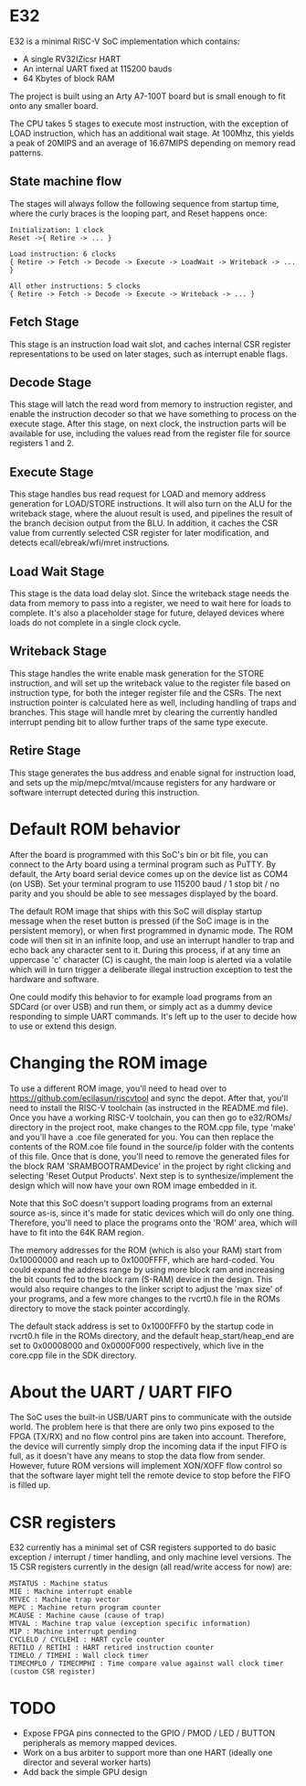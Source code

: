 # E32

E32 is a minimal RISC-V SoC implementation which contains:
- A single RV32IZicsr HART
- An internal UART fixed at 115200 bauds
- 64 Kbytes of block RAM

The project is built using an Arty A7-100T board but is small enough to fit onto any smaller board.

The CPU takes 5 stages to execute most instruction, with the exception of LOAD instruction, which has an additional wait stage. At 100Mhz, this yields a peak of 20MIPS and an average of 16.67MIPS depending on memory read patterns.

## State machine flow
The stages will always follow the following sequence from startup time, where the curly braces is the looping part, and Reset happens once:

```
Initialization: 1 clock
Reset ->{ Retire -> ... }

Load instruction: 6 clocks
{ Retire -> Fetch -> Decode -> Execute -> LoadWait -> Writeback -> ... }

All other instructions: 5 clocks
{ Retire -> Fetch -> Decode -> Execute -> Writeback -> ... }
```

## Fetch Stage
This stage is an instruction load wait slot, and caches internal CSR register representations to be used on later stages, such as interrupt enable flags.

## Decode Stage
This stage will latch the read word from memory to instruction register, and enable the instruction decoder so that we have something to process on the execute stage. After this stage, on next clock, the instruction parts will be available for use, including the values read from the register file for source registers 1 and 2.

## Execute Stage
This stage handles bus read request for LOAD and memory address generation for LOAD/STORE instructions. It will also turn on the ALU for the writeback stage, where the aluout result is used, and pipelines the result of the branch decision output from the BLU. In addition, it caches the CSR value from currently selected CSR register for later modification, and detects ecall/ebreak/wfi/mret instructions.

## Load Wait Stage
This stage is the data load delay slot. Since the writeback stage needs the data from memory to pass into a register, we need to wait here for loads to complete. It's also a placeholder stage for future, delayed devices where loads do not complete in a single clock cycle.

## Writeback Stage
This stage handles the write enable mask generation for the STORE instruction, and will set up the writeback value to the register file based on instruction type, for both the integer register file and the CSRs. The next instruction pointer is calculated here as well, including handling of traps and branches. This stage will handle mret by clearing the currently handled interrupt pending bit to allow further traps of the same type execute.

## Retire Stage
This stage generates the bus address and enable signal for instruction load, and sets up the mip/mepc/mtval/mcause registers for any hardware or software interrupt detected during this instruction.

# Default ROM behavior

After the board is programmed with this SoC's bin or bit file, you can connect to the Arty board using a terminal program such as PuTTY. By default, the Arty board serial device comes up on the device list as COM4 (on USB). Set your terminal program to use 115200 baud / 1 stop bit / no parity and you should be able to see messages displayed by the board.

The default ROM image that ships with this SoC will display startup message when the reset button is pressed (if the SoC image is in the persistent memory), or when first programmed in dynamic mode. The ROM code will then sit in an infinite loop, and use an interrupt handler to trap and echo back any character sent to it. During this process, if at any time an uppercase 'c' character (C) is caught, the main loop is alerted via a volatile which will in turn trigger a deliberate illegal instruction exception to test the hardware and software.

One could modify this behavior to for example load programs from an SDCard (or over USB) and run them, or simply act as a dummy device responding to simple UART commands. It's left up to the user to decide how to use or extend this design.

# Changing the ROM image

To use a different ROM image, you'll need to head over to https://github.com/ecilasun/riscvtool and sync the depot.
After that, you'll need to install the RISC-V toolchain (as instructed in the README.md file).
Once you have a working RISC-V toolchain, you can then go to e32/ROMs/ directory in the project root, make changes to the ROM.cpp file, type 'make' and you'll have a .coe file generated for you. You can then replace the contents of the ROM.coe file found in the source/ip folder with the contents of this file. Once that is done, you'll need to remove the generated files for the block RAM 'SRAMBOOTRAMDevice' in the project by right clicking and selecting 'Reset Output Products'. Next step is to synthesize/implement the design which will now have your own ROM image embedded in it.

Note that this SoC doesn't support loading programs from an external source as-is, since it's made for static devices which will do only one thing. Therefore, you'll need to place the programs onto the 'ROM' area, which will have to fit into the 64K RAM region.

The memory addresses for the ROM (which is also your RAM) start from 0x10000000 and reach up to 0x1000FFFF, which are hard-coded. You could expand the address range by using more block ram and increasing the bit counts fed to the block ram (S-RAM) device in the design. This would also require changes to the linker script to adjust the 'max size' of your programs, and a few more changes to the rvcrt0.h file in the ROMs directory to move the stack pointer accordingly.

The default stack address is set to 0x1000FFF0 by the startup code in rvcrt0.h file in the ROMs directory, and the default heap_start/heap_end are set to 0x00008000 and 0x0000F000 respectively, which live in the core.cpp file in the SDK directory.

# About the UART / UART FIFO

The SoC uses the built-in USB/UART pins to communicate with the outside world. The problem here is that there are only two pins exposed to the FPGA (TX/RX) and no flow control pins are taken into account. Therefore, the device will currently simply drop the incoming data if the input FIFO is full, as it doesn't have any means to stop the data flow from sender. However, future ROM versions will implement XON/XOFF flow control so that the software layer might tell the remote device to stop before the FIFO is filled up.

# CSR registers

E32 currently has a minimal set of CSR registers supported to do basic exception / interrupt / timer handling, and only machine level versions.
The 15 CSR registers currently in the design (all read/write access for now) are:

```
MSTATUS : Machine status
MIE : Machine interrupt enable
MTVEC : Machine trap vector
MEPC : Machine return program counter
MCAUSE : Machine cause (cause of trap)
MTVAL : Machine trap value (exception specific information)
MIP : Machine interrupt pending
CYCLELO / CYCLEHI : HART cycle counter
RETILO / RETIHI : HART retired instruction counter 
TIMELO / TIMEHI : Wall clock timer
TIMECMPLO / TIMECMPHI : Time compare value against wall clock timer (custom CSR register)
```

# TODO

- Expose FPGA pins connected to the GPIO / PMOD / LED / BUTTON peripherals as memory mapped devices.
- Work on a bus arbiter to support more than one HART (ideally one director and several worker harts)
- Add back the simple GPU design
